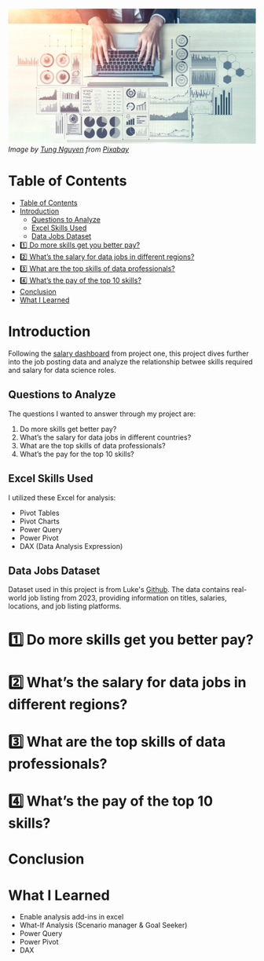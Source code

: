 ![Banner](/Project2_Analysis/images/P2_banner.jpg)  
*Image by <a href="https://pixabay.com/users/tungnguyen0905-17946924/?utm_source=link-attribution&utm_medium=referral&utm_campaign=image&utm_content=7111798">Tung Nguyen</a> from <a href="https://pixabay.com//?utm_source=link-attribution&utm_medium=referral&utm_campaign=image&utm_content=7111798">Pixabay</a>*  

# Table of Contents
- [Table of Contents](#table-of-contents)
- [Introduction](#introduction)
  - [Questions to Analyze](#questions-to-analyze)
  - [Excel Skills Used](#excel-skills-used)
  - [Data Jobs Dataset](#data-jobs-dataset)
- [:one: Do more skills get you better pay?](#onedo-more-skills-get-you-better-pay)
- [:two: What’s the salary for data jobs in different regions?](#twowhats-the-salary-for-data-jobs-in-different-regions)
- [:three: What are the top skills of data professionals?](#threewhat-are-the-top-skills-of-data-professionals)
- [:four: What’s the pay of the top 10 skills?](#fourwhats-the-pay-of-the-top-10-skills)
- [Conclusion](#conclusion)
- [What I Learned](#what-i-learned)

# Introduction
Following the [salary dashboard](https://github.com/mchenliu/Excel_Project_Data_Job_Analysis/tree/main/Project1_Salary_Dashboard) from project one, this project dives further into the job posting data and analyze the relationship betwee skills required and salary for data science roles.

## Questions to Analyze
The questions I wanted to answer through my project are:

1. Do more skills get better pay?
2. What’s the salary for data jobs in different countries?
3. What are the top skills of data professionals?
4. What’s the pay for the top 10 skills?
   
## Excel Skills Used

I utilized these Excel for analysis:
- Pivot Tables
- Pivot Charts
- Power Query
- Power Pivot
- DAX (Data Analysis Expression)

## Data Jobs Dataset
Dataset used in this project is from Luke's [Github](https://github.com/lukebarousse/Excel_Data_Analytics_Course/tree/main). The data contains real-world job listing from 2023, providing information on titles, salaries, locations, and job listing platforms.
# :one: Do more skills get you better pay?
# :two: What’s the salary for data jobs in different regions?
# :three: What are the top skills of data professionals?
# :four: What’s the pay of the top 10 skills?
# Conclusion
# What I Learned
- Enable analysis add-ins in excel
- What-If Analysis (Scenario manager & Goal Seeker)
- Power Query
- Power Pivot
- DAX